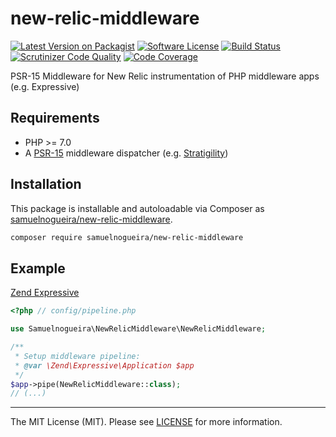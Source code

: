 # new-relic-middleware

[![Latest Version on Packagist][ico-version]][link-packagist]
[![Software License][ico-license]](LICENSE)
[![Build Status](https://scrutinizer-ci.com/g/samuelnogueira/new-relic-middleware/badges/build.png?b=master)](https://scrutinizer-ci.com/g/samuelnogueira/new-relic-middleware/build-status/master)
[![Scrutinizer Code Quality](https://scrutinizer-ci.com/g/samuelnogueira/new-relic-middleware/badges/quality-score.png?b=master)](https://scrutinizer-ci.com/g/samuelnogueira/new-relic-middleware/?branch=master)
[![Code Coverage](https://scrutinizer-ci.com/g/samuelnogueira/new-relic-middleware/badges/coverage.png?b=master)](https://scrutinizer-ci.com/g/samuelnogueira/new-relic-middleware/?branch=master)

PSR-15 Middleware for New Relic instrumentation of PHP middleware apps (e.g. Expressive)

## Requirements

* PHP >= 7.0
* A [PSR-15](https://github.com/http-interop/http-middleware) middleware dispatcher (e.g. [Stratigility](https://github.com/zendframework/zend-stratigility))

## Installation

This package is installable and autoloadable via Composer as [samuelnogueira/new-relic-middleware](https://packagist.org/packages/samuelnogueira/new-relic-middleware).

```sh
composer require samuelnogueira/new-relic-middleware
```

## Example
[Zend Expressive](https://docs.zendframework.com/zend-expressive/)
```php
<?php // config/pipeline.php

use Samuelnogueira\NewRelicMiddleware\NewRelicMiddleware;

/**
 * Setup middleware pipeline:
 * @var \Zend\Expressive\Application $app
 */
$app->pipe(NewRelicMiddleware::class);
// (...)
```

---

The MIT License (MIT). Please see [LICENSE](LICENSE) for more information.

[ico-version]: https://img.shields.io/packagist/v/samuelnogueira/new-relic-middleware.svg?style=flat-square
[ico-license]: https://img.shields.io/badge/license-MIT-brightgreen.svg?style=flat-square

[link-packagist]: https://packagist.org/packages/samuelnogueira/new-relic-middleware
